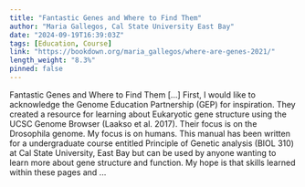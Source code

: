 ```yaml
---
title: "Fantastic Genes and Where to Find Them"
author: "Maria Gallegos, Cal State University East Bay"
date: "2024-09-19T16:39:03Z"
tags: [Education, Course]
link: "https://bookdown.org/maria_gallegos/where-are-genes-2021/"
length_weight: "8.3%"
pinned: false
---
```


Fantastic Genes and Where to Find Them [...] First, I would like to acknowledge the Genome Education Partnership (GEP) for inspiration. They created a resource for learning about Eukaryotic gene structure using the UCSC Genome Browser (Laakso et al. 2017). Their focus is on the Drosophila genome. My focus is on humans. This manual has been written for a undergraduate course entitled Principle of Genetic analysis (BIOL 310) at Cal State University, East Bay but can be used by anyone wanting to learn more about gene structure and function. My hope is that skills learned within these pages and ...
